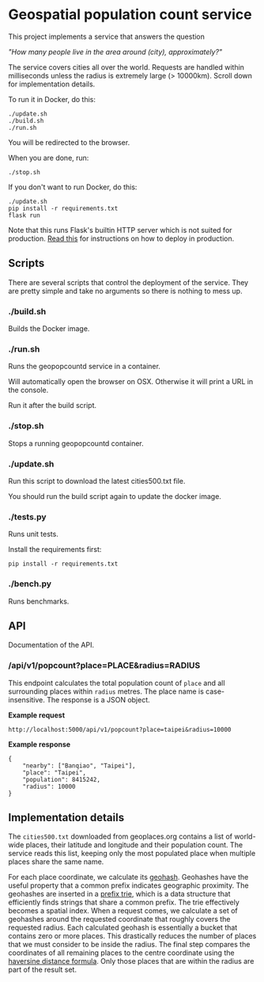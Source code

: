 # Geospatial population count service

This project implements a service that answers the question

*"How many people live in the area around (city), approximately?"*

The service covers cities all over the world. Requests are handled within milliseconds unless the radius is extremely large (> 10000km). Scroll down for implementation details.

To run it in Docker, do this:

    ./update.sh
    ./build.sh
    ./run.sh

You will be redirected to the browser.

When you are done, run:

    ./stop.sh

If you don't want to run Docker, do this:

    ./update.sh
    pip install -r requirements.txt
    flask run

Note that this runs Flask's builtin HTTP server which is not suited for production. [Read this](https://flask.palletsprojects.com/en/1.1.x/deploying/) for instructions on how to deploy in production.


## Scripts

There are several scripts that control the deployment of the service.
They are pretty simple and take no arguments so there is nothing to mess up.

### ./build.sh

Builds the Docker image.

### ./run.sh

Runs the geopopcountd service in a container.

Will automatically open the browser on OSX.
Otherwise it will print a URL in the console.

Run it after the build script.

### ./stop.sh

Stops a running geopopcountd container.

### ./update.sh

Run this script to download the latest cities500.txt file.

You should run the build script again to update the docker image.

### ./tests.py

Runs unit tests.

Install the requirements first:

    pip install -r requirements.txt

### ./bench.py

Runs benchmarks.


## API

Documentation of the API.

### /api/v1/popcount?place=PLACE&radius=RADIUS

This endpoint calculates the total population count of `place` and all surrounding places within `radius` metres. The place name is case-insensitive. The response is a JSON object.

**Example request**

    http://localhost:5000/api/v1/popcount?place=taipei&radius=10000

**Example response**

    {
        "nearby": ["Banqiao", "Taipei"],
        "place": "Taipei",
        "population": 8415242,
        "radius": 10000
    }


## Implementation details

The `cities500.txt` downloaded from geoplaces.org contains a list of world-wide places, their latitude and longitude and their population count. The service reads this list, keeping only the most populated place when multiple places share the same name.

For each place coordinate, we calculate its [geohash](https://en.wikipedia.org/wiki/Geohash). Geohashes have the useful property that a common prefix indicates geographic proximity. The geohashes are inserted in a [prefix trie](https://en.wikipedia.org/wiki/Trie), which is a data structure that efficiently finds strings that share a common prefix. The trie effectively becomes a spatial index. When a request comes, we calculate a set of geohashes around the requested coordinate that roughly covers the requested radius. Each calculated geohash is essentially a bucket that contains zero or more places. This drastically reduces the number of places that we must consider to be inside the radius. The final step compares the coordinates of all remaining places to the centre coordinate using the [haversine distance formula](https://www.geeksforgeeks.org/haversine-formula-to-find-distance-between-two-points-on-a-sphere). Only those places that are within the radius are part of the result set.
